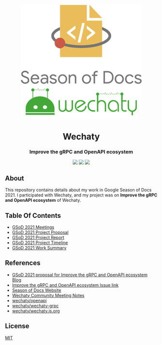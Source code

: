 <div align="center">
<img src="assets/gsod-2021-1.svg" height="auto" width="400" />
<br />
<img src="assets/gsod-2021-2.svg" height="auto" width="400" />
<br />
<h1>Wechaty</h1>
<h3>
Improve the gRPC and OpenAPI ecosystem
</h3>
<a href="https://github.com/iamrajiv/GSoD-2021/network/members"><img src="https://img.shields.io/github/forks/iamrajiv/GSoD-2021?color=0969da&style=for-the-badge" height="auto" width="auto" /></a>
<a href="https://github.com/iamrajiv/GSoD-2021/stargazers"><img src="https://img.shields.io/github/stars/iamrajiv/GSoD-2021?color=0969da&style=for-the-badge" height="auto" width="auto" /></a>
<a href="https://github.com/iamrajiv/GSoD-2021/blob/master/LICENSE"><img src="https://img.shields.io/github/license/iamrajiv/GSoD-2021?color=0969da&style=for-the-badge" height="auto" width="auto" /></a>
</div>

## About

This repository contains details about my work in Google Season of Docs 2021. I participated with Wechaty, and my project was on **Improve the gRPC and OpenAPI ecosystem** of Wechaty.

## Table Of Contents

- [GSoD 2021 Meetings](GSoD_2021_Meetings.md)
- [GSoD 2021 Project Proposal](GSoD_2021_Project_Proposal.md)
- [GSoD 2021 Project Report](GSoD_2021_Project_Report.md)
- [GSoD 2021 Project Timeline](GSoD_2021_Project_Timeline.md)
- [GSoD 2021 Work Summary](GSoD_2021_Work_Summary.md)

## References

- [GSoD 2021 proposal for Improve the gRPC and OpenAPI ecosystem Blog](https://wechaty.js.org/2021/05/18/gsod-2021-proposal-for-improve-the-grpc-and-openapi-ecosystem/)
- [Improve the gRPC and OpenAPI ecosystem Issue link](https://github.com/wechaty/wechaty.js.org/issues/1012)
- [Season of Docs Website](https://developers.google.com/season-of-docs)
- [Wechaty Community Meeting Notes](https://docs.google.com/document/d/1fVCk8qRYc4RKGMf2UY5HOe07hEhPUOpGC34v88GEFJg/edit#)
- [wechaty/openapi](https://github.com/wechaty/openapi)
- [wechaty/wechaty-grpc](https://github.com/wechaty/grpc)
- [wechaty/wechaty.js.org](https://github.com/wechaty/wechaty.js.org)

## License

[MIT](https://github.com/iamrajiv/GSoD-2021/blob/master/LICENSE)

